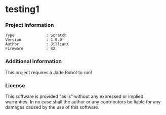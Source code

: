 testing1
================



### Project Information
```
Type              : Scratch
Version           : 1.0.0
Author            : JillianX
Firmware          : 42
```

### Additional Information
This project requires a Jade Robot to run!

### License
This software is provided "as is" without any expressed or implied warranties.  In no case shall the author or any contributors be liable for any damages caused by the use of this software.

